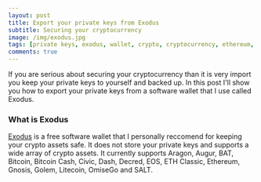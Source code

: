 ```yaml
---
layout: post
title: Export your private keys from Exodus
subtitle: Securing your cryptocurrency
image: /img/exodus.jpg
tags: [private keys, exodus, wallet, crypto, cryptocurrency, ethereum, bitcoin, litecoin]
comments: true
---
```


If you are serious about securing your cryptocurrency than it is very import you keep your private keys to yourself and backed up.
In this post I'll show you how to export your private keys from a software wallet that I use called Exodus.

### What is Exodus

<a href="https://www.exodus.io/">Exodus</a> is a free software wallet that I personally reccomend for keeping your crypto assets safe.
It does not store your private keys and supports a wide array of crypto assets. 
It currently supports Aragon, Augur, BAT, Bitcoin, Bitcoin Cash, Civic, Dash, Decred, EOS, ETH Classic, Ethereum, Gnosis, Golem, Litecoin, OmiseGo and SALT.


